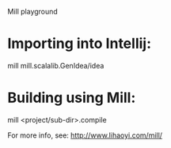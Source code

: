 Mill playground

# Importing into Intellij:
mill mill.scalalib.GenIdea/idea

# Building using Mill:
mill <project/sub-dir>.compile

For more info, see:
http://www.lihaoyi.com/mill/
